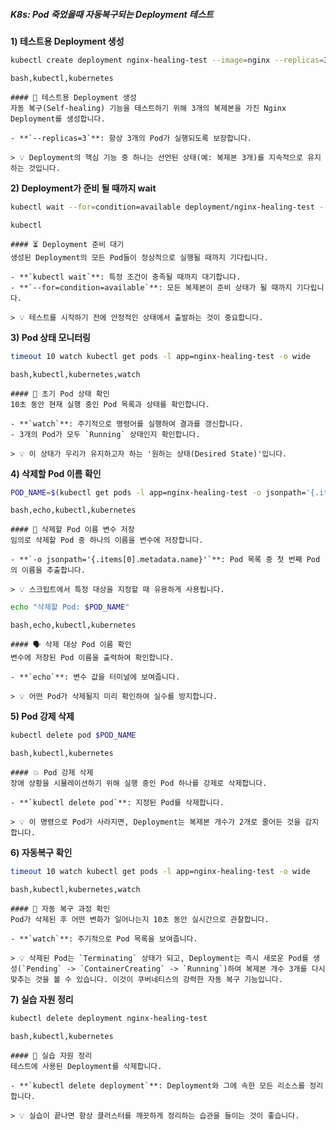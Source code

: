 ##### K8s: Pod 죽었을때 자동복구되는 Deployment 테스트 #####

**1) 테스트용 Deployment 생성**
```bash
kubectl create deployment nginx-healing-test --image=nginx --replicas=3
```
```tech
bash,kubectl,kubernetes
```
```desc
#### 🚀 테스트용 Deployment 생성
자동 복구(Self-healing) 기능을 테스트하기 위해 3개의 복제본을 가진 Nginx Deployment를 생성합니다.

- **`--replicas=3`**: 항상 3개의 Pod가 실행되도록 보장합니다.

> 💡 Deployment의 핵심 기능 중 하나는 선언된 상태(예: 복제본 3개)를 지속적으로 유지하는 것입니다.
```

**2) Deployment가 준비 될 때까지 wait**
```bash
kubectl wait --for=condition=available deployment/nginx-healing-test --timeout=60s
```
```tech
kubectl
```
```desc
#### ⏳ Deployment 준비 대기
생성된 Deployment의 모든 Pod들이 정상적으로 실행될 때까지 기다립니다.

- **`kubectl wait`**: 특정 조건이 충족될 때까지 대기합니다.
- **`--for=condition=available`**: 모든 복제본이 준비 상태가 될 때까지 기다립니다.

> 💡 테스트를 시작하기 전에 안정적인 상태에서 출발하는 것이 중요합니다.
```

**3) Pod 상태 모니터링**
```bash
timeout 10 watch kubectl get pods -l app=nginx-healing-test -o wide
```
```tech
bash,kubectl,kubernetes,watch
```
```desc
#### 👀 초기 Pod 상태 확인
10초 동안 현재 실행 중인 Pod 목록과 상태를 확인합니다.

- **`watch`**: 주기적으로 명령어를 실행하여 결과를 갱신합니다.
- 3개의 Pod가 모두 `Running` 상태인지 확인합니다.

> 💡 이 상태가 우리가 유지하고자 하는 '원하는 상태(Desired State)'입니다.
```

**4) 삭제할 Pod 이름 확인**
```bash
POD_NAME=$(kubectl get pods -l app=nginx-healing-test -o jsonpath='{.items[0].metadata.name}')
```
```tech
bash,echo,kubectl,kubernetes
```
```desc
#### 💾 삭제할 Pod 이름 변수 저장
임의로 삭제할 Pod 중 하나의 이름을 변수에 저장합니다.

- **`-o jsonpath='{.items[0].metadata.name}'`**: Pod 목록 중 첫 번째 Pod의 이름을 추출합니다.

> 💡 스크립트에서 특정 대상을 지정할 때 유용하게 사용됩니다.
```

```bash
echo "삭제할 Pod: $POD_NAME"
```
```tech
bash,echo,kubectl,kubernetes
```
```desc
#### 🗣️ 삭제 대상 Pod 이름 확인
변수에 저장된 Pod 이름을 출력하여 확인합니다.

- **`echo`**: 변수 값을 터미널에 보여줍니다.

> 💡 어떤 Pod가 삭제될지 미리 확인하여 실수를 방지합니다.
```

**5) Pod 강제 삭제**
```bash
kubectl delete pod $POD_NAME
```
```tech
bash,kubectl,kubernetes
```
```desc
#### 💥 Pod 강제 삭제
장애 상황을 시뮬레이션하기 위해 실행 중인 Pod 하나를 강제로 삭제합니다.

- **`kubectl delete pod`**: 지정된 Pod를 삭제합니다.

> 💡 이 명령으로 Pod가 사라지면, Deployment는 복제본 개수가 2개로 줄어든 것을 감지합니다.
```

**6) 자동복구 확인**
```bash
timeout 10 watch kubectl get pods -l app=nginx-healing-test -o wide
```
```tech
bash,kubectl,kubernetes,watch
```
```desc
#### 🔄 자동 복구 과정 확인
Pod가 삭제된 후 어떤 변화가 일어나는지 10초 동안 실시간으로 관찰합니다.

- **`watch`**: 주기적으로 Pod 목록을 보여줍니다.

> 💡 삭제된 Pod는 `Terminating` 상태가 되고, Deployment는 즉시 새로운 Pod를 생성(`Pending` -> `ContainerCreating` -> `Running`)하여 복제본 개수 3개를 다시 맞추는 것을 볼 수 있습니다. 이것이 쿠버네티스의 강력한 자동 복구 기능입니다.
```

**7) 실습 자원 정리**
```bash
kubectl delete deployment nginx-healing-test
```
```tech
bash,kubectl,kubernetes
```
```desc
#### 🧹 실습 자원 정리
테스트에 사용된 Deployment를 삭제합니다.

- **`kubectl delete deployment`**: Deployment와 그에 속한 모든 리소스를 정리합니다.

> 💡 실습이 끝나면 항상 클러스터를 깨끗하게 정리하는 습관을 들이는 것이 좋습니다.
```
